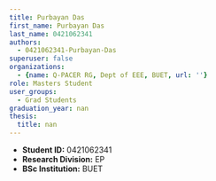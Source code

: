 ```yaml
---
title: Purbayan Das
first_name: Purbayan Das
last_name: 0421062341
authors:
  - 0421062341-Purbayan-Das
superuser: false
organizations:
  - {name: Q-PACER RG, Dept of EEE, BUET, url: ''}
role: Masters Student
user_groups:
  - Grad Students
graduation_year: nan
thesis:
  title: nan
---
```


* **Student ID:** 0421062341
* **Research Division:** EP
* **BSc Institution:** BUET
